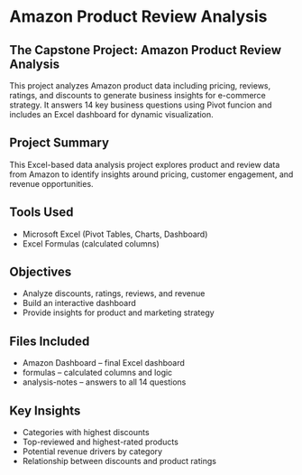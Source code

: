 # Amazon Product Review Analysis
## The Capstone Project: Amazon Product Review Analysis
This project analyzes Amazon product data including pricing, reviews, ratings, and discounts to generate business insights for e-commerce strategy. It answers 14 key business questions using Pivot funcion and includes an Excel dashboard for dynamic visualization.

## Project Summary
This Excel-based data analysis project explores product and review data from Amazon to identify insights around pricing, customer engagement, and revenue opportunities.

## Tools Used
- Microsoft Excel (Pivot Tables, Charts, Dashboard)
- Excel Formulas (calculated columns)

## Objectives
- Analyze discounts, ratings, reviews, and revenue
- Build an interactive dashboard
- Provide insights for product and marketing strategy

## Files Included
- Amazon Dashboard – final Excel dashboard
- formulas – calculated columns and logic
- analysis-notes – answers to all 14 questions

## Key Insights
- Categories with highest discounts
- Top-reviewed and highest-rated products
- Potential revenue drivers by category
- Relationship between discounts and product ratings

